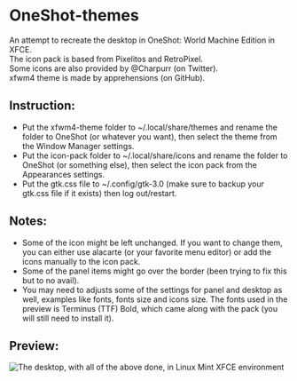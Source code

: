 # OneShot-themes
An attempt to recreate the desktop in OneShot: World Machine Edition in XFCE.  
The icon pack is based from Pixelitos and RetroPixel.  
Some icons are also provided by @Charpurr (on Twitter).  
xfwm4 theme is made by apprehensions (on GitHub).  
## Instruction:
- Put the xfwm4-theme folder to ~/.local/share/themes and rename the folder to OneShot (or whatever you want), then select the theme from the Window Manager settings.
- Put the icon-pack folder to ~/.local/share/icons and rename the folder to OneShot (or something else), then select the icon pack from the Appearances settings.
- Put the gtk.css file to ~/.config/gtk-3.0 (make sure to backup your gtk.css file if it exists) then log out/restart.  
## Notes:
- Some of the icon might be left unchanged. If you want to change them, you can either use alacarte (or your favorite menu editor) or add the icons manually to the icon pack.
- Some of the panel items might go over the border (been trying to fix this but to no avail).
- You may need to adjusts some of the settings for panel and desktop as well, examples like fonts, fonts size and icons size. The fonts used in the preview is Terminus (TTF) Bold, which came along with the pack (you will still need to install it).
## Preview:
![The desktop, with all of the above done, in Linux Mint XFCE environment](https://user-images.githubusercontent.com/31226956/226307052-219ba7a8-f98f-42f1-ba03-167f87c04814.png)

